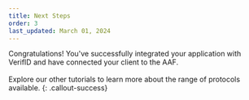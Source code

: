 ```yaml
---
title: Next Steps
order: 3
last_updated: March 01, 2024
---
```


Congratulations! You've successfully integrated your application with VerifID and have connected your client to the AAF.
<br><br>
Explore our other tutorials to learn more about the range of protocols available.
{: .callout-success}